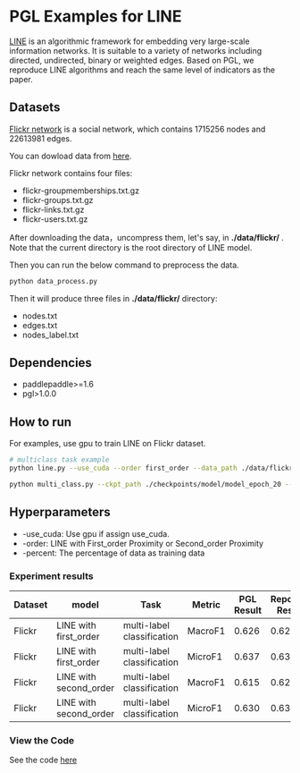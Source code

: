 # PGL Examples for LINE
[LINE](http://www.www2015.it/documents/proceedings/proceedings/p1067.pdf) is an algorithmic framework for embedding very large-scale information networks. It is suitable to a variety of networks including directed, undirected, binary or weighted edges. Based on PGL, we reproduce LINE algorithms and reach the same level of indicators as the paper.

## Datasets
[Flickr network](http://socialnetworks.mpi-sws.org/data-imc2007.html) is a social network, which contains 1715256 nodes and 22613981 edges.

You can dowload data from [here](http://socialnetworks.mpi-sws.org/data-imc2007.html).

Flickr network contains four files: 
* flickr-groupmemberships.txt.gz
* flickr-groups.txt.gz
* flickr-links.txt.gz
* flickr-users.txt.gz

After downloading the data，uncompress them, let's say, in **./data/flickr/** . Note that the current directory is the root directory of LINE model.

Then you can run the below command to preprocess the data.
```sh
python data_process.py
```

Then it will produce three files in **./data/flickr/** directory: 
* nodes.txt
* edges.txt
* nodes_label.txt


## Dependencies
- paddlepaddle>=1.6
- pgl>1.0.0

## How to run

For examples, use gpu to train LINE on Flickr dataset.
```sh
# multiclass task example
python line.py --use_cuda --order first_order --data_path ./data/flickr/ --save_dir ./checkpoints/model/

python multi_class.py --ckpt_path ./checkpoints/model/model_epoch_20 --percent 0.5

```

## Hyperparameters

- -use_cuda: Use gpu if assign use_cuda.
- -order: LINE with First_order Proximity or Second_order Proximity
- -percent: The percentage of data as training data

### Experiment results
Dataset|model|Task|Metric|PGL Result|Reported Result
--|--|--|--|--|--
Flickr|LINE with first_order|multi-label classification|MacroF1|0.626|0.627
Flickr|LINE with first_order|multi-label classification|MicroF1|0.637|0.639
Flickr|LINE with second_order|multi-label classification|MacroF1|0.615|0.621
Flickr|LINE with second_order|multi-label classification|MicroF1|0.630|0.635

### View the Code

See the code [here](line_examples_code.html)
